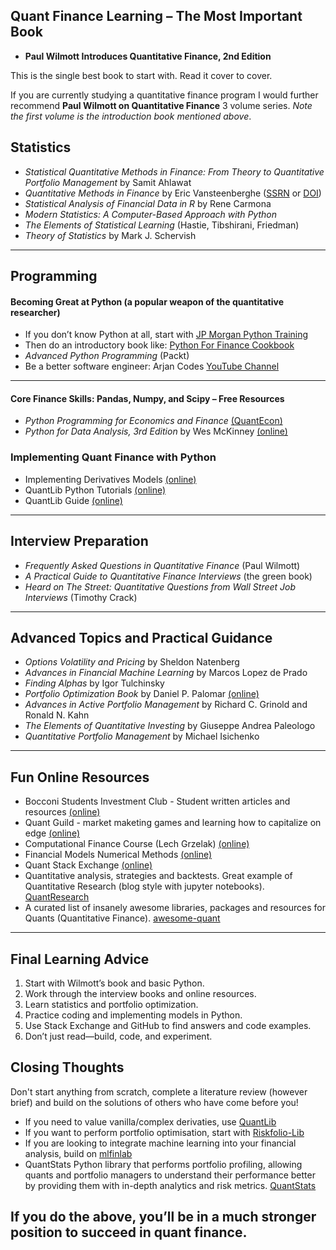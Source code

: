 ## Quant Finance Learning – The Most Important Book

- **Paul Wilmott Introduces Quantitative Finance, 2nd Edition**

This is the single best book to start with. Read it cover to cover.

If you are currently studying a quantitative finance program I would further recommend **Paul Wilmott on Quantitative Finance** 3 volume series. _Note the first volume is the introduction book mentioned above_.

## Statistics

- _Statistical Quantitative Methods in Finance: From Theory to Quantitative Portfolio Management_ by Samit Ahlawat
- _Quantitative Methods in Finance_ by Eric Vansteenberghe ([SSRN](https://ssrn.com/abstract=5178205) or [DOI](http://dx.doi.org/10.2139/ssrn.5178205))
- _Statistical Analysis of Financial Data in R_ by Rene Carmona
- _Modern Statistics: A Computer-Based Approach with Python_
- _The Elements of Statistical Learning_ (Hastie, Tibshirani, Friedman)
- _Theory of Statistics_ by Mark J. Schervish

---

## Programming

#### Becoming Great at Python (a popular weapon of the quantitative researcher)

- If you don’t know Python at all, start with [JP Morgan Python Training](https://github.com/jpmorganchase/python-training/tree/main)
- Then do an introductory book like: [Python For Finance Cookbook](https://github.com/PacktPublishing/Python-for-Finance-Cookbook/tree/master)
- _Advanced Python Programming_ (Packt)
- Be a better software engineer: Arjan Codes [YouTube Channel](https://www.youtube.com/c/ArjanCodes)

---

#### Core Finance Skills: Pandas, Numpy, and Scipy – Free Resources

- _Python Programming for Economics and Finance_ [(QuantEcon)](https://python-programming.quantecon.org/intro.html)
- _Python for Data Analysis, 3rd Edition_ by Wes McKinney [(online)](https://wesmckinney.com/book/)

### Implementing Quant Finance with Python

- Implementing Derivatives Models [(online)](https://www.amazon.it/Implementing-Derivatives-Models-Clewlow/dp/0471966517)
- QuantLib Python Tutorials [(online)](https://gouthamanbalaraman.com/blog/quantlib-python-tutorials-with-examples.html)
- QuantLib Guide [(online)](https://www.quantlibguide.com/)

---

## Interview Preparation

- _Frequently Asked Questions in Quantitative Finance_ (Paul Wilmott)
- _A Practical Guide to Quantitative Finance Interviews_ (the green book)
- _Heard on The Street: Quantitative Questions from Wall Street Job Interviews_ (Timothy Crack)

---

## Advanced Topics and Practical Guidance

- _Options Volatility and Pricing_ by Sheldon Natenberg
- _Advances in Financial Machine Learning_ by Marcos Lopez de Prado
- _Finding Alphas_ by Igor Tulchinsky
- _Portfolio Optimization Book_ by Daniel P. Palomar [(online)](https://portfoliooptimizationbook.com/)
- _Advances in Active Portfolio Management_ by Richard C. Grinold and Ronald N. Kahn
- _The Elements of Quantitative Investing_ by Giuseppe Andrea Paleologo
- _Quantitative Portfolio Management_ by Michael Isichenko

---

## Fun Online Resources

- Bocconi Students Investment Club - Student written articles and resources [(online)](https://bsic.it/a-primer-on-yield-curve-construction/)
- Quant Guild - market maketing games and learning how to capitalize on edge [(online)](https://quantguild.com/)
- Computational Finance Course (Lech Grzelak) [(online)](https://github.com/LechGrzelak/Computational-Finance-Course)
- Financial Models Numerical Methods [(online)](https://github.com/cantaro86/Financial-Models-Numerical-Methods/tree/master)
- Quant Stack Exchange [(online)](https://quant.stackexchange.com/)
- Quantitative analysis, strategies and backtests. Great example of Quantitative Research (blog style with jupyter notebooks). [QuantResearch](https://github.com/letianzj/QuantResearch)
- A curated list of insanely awesome libraries, packages and resources for Quants (Quantitative Finance). [awesome-quant](https://github.com/wilsonfreitas/awesome-quant)

---

## Final Learning Advice

1. Start with Wilmott’s book and basic Python.
2. Work through the interview books and online resources.
3. Learn statistics and portfolio optimization.
4. Practice coding and implementing models in Python.
5. Use Stack Exchange and GitHub to find answers and code examples.
6. Don’t just read—build, code, and experiment.

## Closing Thoughts

Don't start anything from scratch, complete a literature review (however brief) and build on the solutions of others who have come before you!

- If you need to value vanilla/complex derivaties, use [QuantLib](https://www.quantlib.org/)
- If you want to perform portfolio optimisation, start with [Riskfolio-Lib](https://github.com/dcajasn/Riskfolio-Lib/tree/master)
- If you are looking to integrate machine learning into your financial analysis, build on [mlfinlab](https://github.com/hudson-and-thames/mlfinlab)
- QuantStats Python library that performs portfolio profiling, allowing quants and portfolio managers to understand their performance better by providing them with in-depth analytics and risk metrics. [QuantStats](https://github.com/ranaroussi/quantstats)

## If you do the above, you’ll be in a much stronger position to succeed in quant finance.
